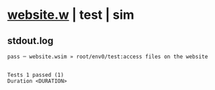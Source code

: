 # [website.w](../../../../../../examples/tests/sdk_tests/website/website.w) | test | sim

## stdout.log
```log
pass ─ website.wsim » root/env0/test:access files on the website
 
 
Tests 1 passed (1)
Duration <DURATION>
```

